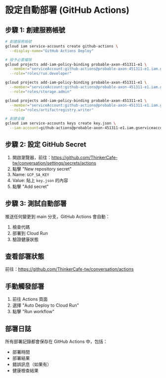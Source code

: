 # 設定自動部署 (GitHub Actions)

## 步驟 1: 創建服務帳號

```bash
# 創建服務帳號
gcloud iam service-accounts create github-actions \
  --display-name="GitHub Actions Deploy"

# 授予必要權限
gcloud projects add-iam-policy-binding probable-axon-451311-e1 \
  --member="serviceAccount:github-actions@probable-axon-451311-e1.iam.gserviceaccount.com" \
  --role="roles/run.developer"

gcloud projects add-iam-policy-binding probable-axon-451311-e1 \
  --member="serviceAccount:github-actions@probable-axon-451311-e1.iam.gserviceaccount.com" \
  --role="roles/storage.admin"

gcloud projects add-iam-policy-binding probable-axon-451311-e1 \
  --member="serviceAccount:github-actions@probable-axon-451311-e1.iam.gserviceaccount.com" \
  --role="roles/artifactregistry.writer"

# 創建金鑰
gcloud iam service-accounts keys create key.json \
  --iam-account=github-actions@probable-axon-451311-e1.iam.gserviceaccount.com
```

## 步驟 2: 設定 GitHub Secret

1. 開啟瀏覽器，前往：https://github.com/ThinkerCafe-tw/conversation/settings/secrets/actions
2. 點擊 "New repository secret"
3. Name: `GCP_SA_KEY`
4. Value: 貼上 `key.json` 的內容
5. 點擊 "Add secret"

## 步驟 3: 測試自動部署

推送任何變更到 main 分支，GitHub Actions 會自動：
1. 檢查代碼
2. 部署到 Cloud Run
3. 驗證健康狀態

## 查看部署狀態

前往：https://github.com/ThinkerCafe-tw/conversation/actions

## 手動觸發部署

1. 前往 Actions 頁面
2. 選擇 "Auto Deploy to Cloud Run"
3. 點擊 "Run workflow"

## 部署日誌

所有部署記錄都會保存在 GitHub Actions 中，包括：
- 部署時間
- 部署結果
- 錯誤訊息（如果有）
- 健康檢查結果